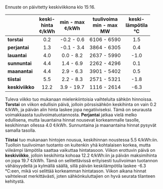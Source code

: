 Ennuste on päivitetty keskiviikkona klo 15:16.

|             | keski-<br>hinta<br>¢/kWh | min - max<br>¢/kWh | tuulivoima<br>min - max<br>MW | keski-<br>lämpötila<br>°C |
|:------------|:----------------:|:----------------:|:-------------:|:-------------:|
| **torstai** |        0.2       |     -0.2 - 0.6   |   6106 - 6590 |       1.5     |
| **perjantai** |        1.3       |     -0.1 - 3.4   |   3864 - 6305 |       0.4     |
| **lauantai** |        4.0       |      0.0 - 8.2   |   2637 - 5990 |      -1.0     |
| **sunnuntai** |        4.4       |      1.4 - 6.9   |   2262 - 4296 |       0.1     |
| **maanantai** |        4.4       |      2.9 - 6.3   |   3901 - 5402 |       0.5     |
| **tiistai** |        5.5       |      2.2 - 8.3   |   2571 - 5321 |      -1.8     |
| **keskiviikko** |       12.2      |     3.9 - 19.7   |   1116 - 2614 |      -6.3     |

Tuleva viikko tuo mukanaan mielenkiintoisia vaihteluita sähkön hinnoissa. **Torstai** on viikon edullisin päivä, jolloin pörssisähkön keskihinta on vain 0.2 ¢/kWh, ja päivän alin hinta laskee jopa negatiiviseksi. Tämä on seurausta voimakkaasta tuulivoimatuotannosta. **Perjantai** jatkaa vielä melko edullisena, mutta lauantaina hinnat nousevat korkeammalle tasolle, keskihinnan ollessa 4.0 ¢/kWh. Sunnuntaina ja maanantaina hinnat pysyvät samalla tasolla.

**Tiistai** tuo mukanaan hintojen nousua, keskihinnan noustessa 5.5 ¢/kWh:iin. Tuolloin tuulivoiman tuotanto on kuitenkin yhä kohtalaisen korkea, mutta viileämpi lämpötila saattaa vaikuttaa hintatasoon. Viikon erottuvin päivä on **keskiviikko**, jolloin keskihinta kohoaa 12.2 ¢/kWh:iin ja päivän maksimihinta on jopa 19.7 ¢/kWh. Tämä on selitettävissä erityisesti tuulivoiman tuotannon vähäisyydellä ja kylmällä säällä, sillä päivän keskilämpötila laskee -6.3 °C:een, mikä voi selittää korkeamman hintatason. Viikon aikana hinnat vaihtelevat merkittävästi, joten sähkönkuluttajien on hyvä seurata tilanteen kehitystä.